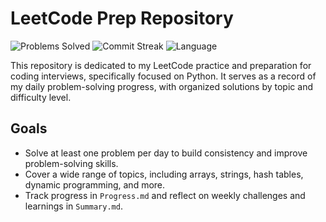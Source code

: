 # LeetCode Prep Repository

![Problems Solved](https://img.shields.io/badge/Problems%20Solved-1-green)
![Commit Streak](https://img.shields.io/badge/Commit%20Streak-1%20days-blue)
![Language](https://img.shields.io/badge/Language-Python-blue)

This repository is dedicated to my LeetCode practice and preparation for coding interviews, specifically focused on Python. It serves as a record of my daily problem-solving progress, with organized solutions by topic and difficulty level.

## Goals
- Solve at least one problem per day to build consistency and improve problem-solving skills.
- Cover a wide range of topics, including arrays, strings, hash tables, dynamic programming, and more.
- Track progress in `Progress.md` and reflect on weekly challenges and learnings in `Summary.md`.
